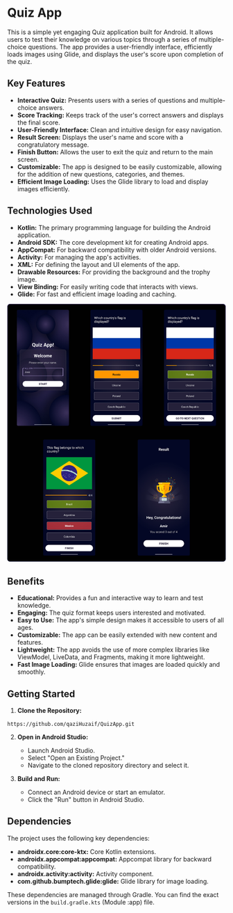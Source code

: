 # Quiz App

This is a simple yet engaging Quiz application built for Android. It allows users to test their knowledge on various topics through a series of multiple-choice questions. The app provides a user-friendly interface, efficiently loads images using Glide, and displays the user's score upon completion of the quiz.

## Key Features

*   **Interactive Quiz:** Presents users with a series of questions and multiple-choice answers.
*   **Score Tracking:** Keeps track of the user's correct answers and displays the final score.
*   **User-Friendly Interface:** Clean and intuitive design for easy navigation.
*   **Result Screen:** Displays the user's name and score with a congratulatory message.
*   **Finish Button:** Allows the user to exit the quiz and return to the main screen.
*   **Customizable:** The app is designed to be easily customizable, allowing for the addition of new questions, categories, and themes.
*   **Efficient Image Loading:** Uses the Glide library to load and display images efficiently.

## Technologies Used

*   **Kotlin:** The primary programming language for building the Android application.
*   **Android SDK:** The core development kit for creating Android apps.
*   **AppCompat:** For backward compatibility with older Android versions.
*   **Activity:** For managing the app's activities.
*   **XML:** For defining the layout and UI elements of the app.
*   **Drawable Resources:** For providing the background and the trophy image.
*   **View Binding:** For easily writing code that interacts with views.
*   **Glide:** For fast and efficient image loading and caching.


![SVG Image](https://raw.githubusercontent.com/qaziHuzaif/QuizApp/0e35b820f0e63b3b1c6e04a685643ee78eaab0a8/Quiz%20App.svg?token=BI7FBCAA5WIHOM2T64V3ZCTHWR6WM)



## Benefits

*   **Educational:** Provides a fun and interactive way to learn and test knowledge.
*   **Engaging:** The quiz format keeps users interested and motivated.
*   **Easy to Use:** The app's simple design makes it accessible to users of all ages.
*   **Customizable:** The app can be easily extended with new content and features.
*   **Lightweight:** The app avoids the use of more complex libraries like ViewModel, LiveData, and Fragments, making it more lightweight.
*   **Fast Image Loading:** Glide ensures that images are loaded quickly and smoothly.

## Getting Started

1.  **Clone the Repository:**
   ```
   https://github.com/qaziHuzaif/QuizApp.git
```
2.  **Open in Android Studio:**

    *   Launch Android Studio.
    *   Select "Open an Existing Project."
    *   Navigate to the cloned repository directory and select it.

3.  **Build and Run:**

    *   Connect an Android device or start an emulator.
    *   Click the "Run" button in Android Studio.

## Dependencies

The project uses the following key dependencies:

*   **androidx.core:core-ktx:** Core Kotlin extensions.
*   **androidx.appcompat:appcompat:** Appcompat library for backward compatibility.
*   **androidx.activity:activity:** Activity component.
*   **com.github.bumptech.glide:glide:** Glide library for image loading.

These dependencies are managed through Gradle. You can find the exact versions in the `build.gradle.kts` (Module :app) file.
